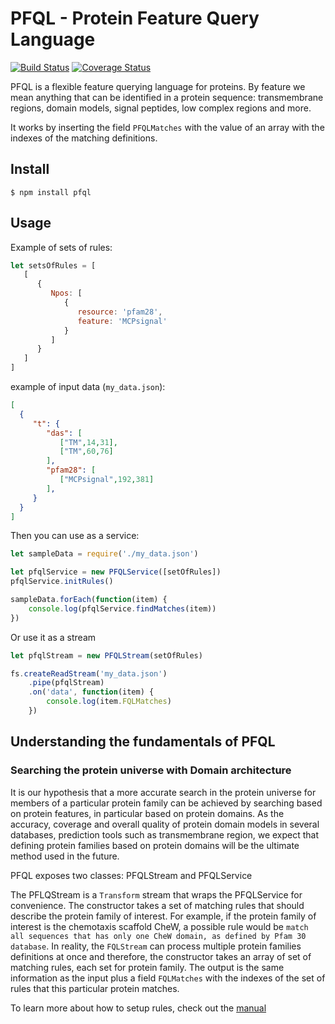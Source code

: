# PFQL - Protein Feature Query Language
[![Build Status](https://travis-ci.org/biowonks/pfql.svg?branch=master)](https://travis-ci.org/biowonks/pfql)
[![Coverage Status](https://coveralls.io/repos/github/biowonks/pfql/badge.svg?branch=master)](https://coveralls.io/github/biowonks/pfql?branch=master)

PFQL is a flexible feature querying language for proteins. By feature we mean anything that can be identified in a protein sequence: transmembrane regions, domain models, signal peptides, low complex regions and more.

It works by inserting the field `PFQLMatches` with the value of an array with the indexes of the matching definitions.

## Install
```
$ npm install pfql
```

## Usage

Example of sets of rules:
```javascript
let setsOfRules = [
   [
      {
         Npos: [
            {
               resource: 'pfam28',
               feature: 'MCPsignal'
            }
         ]
      }
   ]
]
```

example of input data (`my_data.json`):
```json
[
  {
     "t": {
        "das": [
           ["TM",14,31],
           ["TM",60,76]
        ],
        "pfam28": [
           ["MCPsignal",192,381]
        ],
     }
  }
]
```

Then you can use as a service:

```javascript
let sampleData = require('./my_data.json')

let pfqlService = new PFQLService([setOfRules])
pfqlService.initRules()

sampleData.forEach(function(item) {
    console.log(pfqlService.findMatches(item))
})
```

Or use it as a stream
```javascript
let pfqlStream = new PFQLStream(setOfRules)

fs.createReadStream('my_data.json')
    .pipe(pfqlStream)
    .on('data', function(item) {
        console.log(item.FQLMatches)
    })
```

## Understanding the fundamentals of PFQL

### Searching the protein universe with Domain architecture

It is our hypothesis that a more accurate search in the protein universe for members of a particular protein family can be achieved by searching based on protein features, in particular based on protein domains. As the accuracy, coverage and overall quality of protein domain models in several databases, prediction tools such as transmembrane region, we expect that defining protein families based on protein domains will be the ultimate method used in the future.

PFQL exposes two classes: PFQLStream and PFQLService

The PFLQStream is a `Transform` stream that wraps the PFQLService for convenience. The constructor takes a set of matching rules that should describe the protein family of interest. For example, if the protein family of interest is the chemotaxis scaffold CheW, a possible rule would be `match all sequences that has only one CheW domain, as defined by Pfam 30 database`. In reality, the `FQLStream` can process multiple protein families definitions at once and therefore, the constructor takes an array of set of matching rules, each set for protein family. The output is the same information as the input plus a field `FQLMatches` with the indexes of the set of rules that this particular protein matches.

To learn more about how to setup rules, check out the [manual](manual.md)